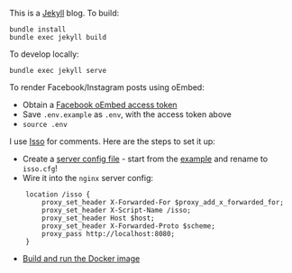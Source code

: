 This is a [Jekyll](https://jekyllrb.com/) blog. To build:
```
bundle install 
bundle exec jekyll build
```
To develop locally:
```
bundle exec jekyll serve
```
To render Facebook/Instagram posts using oEmbed:
- Obtain a [Facebook oEmbed access token](https://developers.facebook.com/docs/plugins/oembed)
- Save `.env.example` as `.env`, with the access token above
- `source .env`

I use [Isso](https://posativ.org/isso/) for comments. Here are the steps to set it up:
- Create a [server config file](https://posativ.org/isso/docs/configuration/server/) - start from the [example](https://github.com/posativ/isso/blob/master/share/isso.conf) and rename to `isso.cfg`!
- Wire it into the `nginx` server config:
```
    location /isso {
        proxy_set_header X-Forwarded-For $proxy_add_x_forwarded_for;
        proxy_set_header X-Script-Name /isso;
        proxy_set_header Host $host;
        proxy_set_header X-Forwarded-Proto $scheme;
        proxy_pass http://localhost:8080;
    }
```
- [Build and run the Docker image](https://posativ.org/isso/docs/install/#build-a-docker-image)
